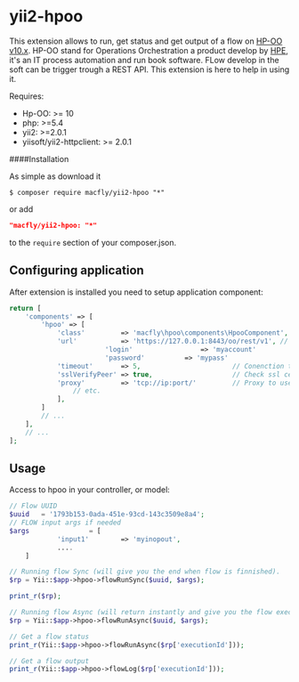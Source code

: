 # yii2-hpoo

This extension allows to run, get status and get output of a flow on [HP-OO v10.x](http://www.hp.com/us/en/software-solutions/operations-orchestration-it-process-automation/). HP-OO stand for Operations Orchestration a product develop by [HPE](http://www.hpe.com), it's an IT process automation and run book software. FLow develop in the soft can be trigger trough a REST API. This extension is here to help in using it.

Requires:

* Hp-OO: >= 10
* php: >=5.4
* yii2: >=2.0.1
* yiisoft/yii2-httpclient: >= 2.0.1

####Installation

As simple as download it

```console
$ composer require macfly/yii2-hpoo "*"
```

or add

```json
"macfly/yii2-hpoo: "*"
```

to the `require` section of your composer.json.

## Configuring application

After extension is installed you need to setup application component:

```php
return [
    'components' => [
        'hpoo' => [
            'class'         => 'macfly\hpoo\components\HpooComponent',
            'url'           => 'https://127.0.0.1:8443/oo/rest/v1', // HP-OO central url
						'login'					=> 'myaccount'							// An account with the right to trigger a flow
						'password'			=> 'mypass'									// Password related to the account.
            'timeout'       => 5,                       // Conenction timeout (default: 5 seconds)
            'sslVerifyPeer' => true,                    // Check ssl certificate (default: true)
            'proxy'         => 'tcp://ip:port/'         // Proxy to use to access url (optional)
                // etc.
            ],
        ]
        // ...
    ],
    // ...
];
```

## Usage

Access to hpoo in your controller, or model:

````php
// Flow UUID
$uuid	= '1793b153-0ada-451e-93cd-143c3509e8a4';
// FLOW input args if needed
$args				= [
			'input1'		=> 'myinopout',
			....
	]

// Running flow Sync (will give you the end when flow is finnished).
$rp = Yii::$app->hpoo->flowRunSync($uuid, $args);

print_r($rp);

// Running flow Async (will return instantly and give you the flow executionid)
$rp = Yii::$app->hpoo->flowRunAsync($uuid, $args);

// Get a flow status
print_r(Yii::$app->hpoo->flowRunAsync($rp['executionId']));

// Get a flow output
print_r(Yii::$app->hpoo->flowLog($rp['executionId']));

````
